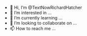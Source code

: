 - 👋 Hi, I’m @TextNowRichardHatcher
- 👀 I’m interested in ...
- 🌱 I’m currently learning ...
- 💞️ I’m looking to collaborate on ...
- 📫 How to reach me ...

<!---
TextNowRichardHatcher/TextNowRichardHatcher is a ✨ special ✨ repository because its `README.md` (this file) appears on your GitHub profile.
You can click the Preview link to take a look at your changes.
--->
